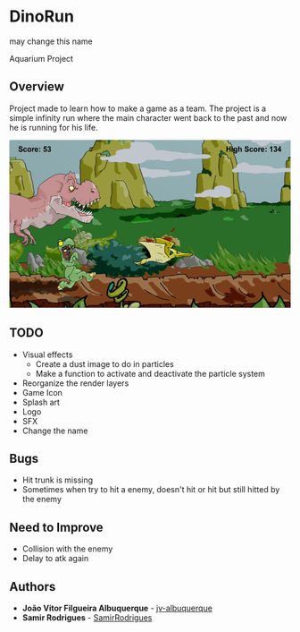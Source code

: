 # DinoRun
may change this name

Aquarium Project

## Overview
Project made to learn how to make a game as a team.
The project is a simple infinity run where the main character went back to the past and now he is running for his life.

<img src="images/GameExample.png" height="300">

## TODO
* Visual effects
	* Create a dust image to do in particles
	* Make a function to activate and deactivate the particle system
* Reorganize the render layers
* Game Icon
* Splash art
* Logo
* SFX
* Change the name

## Bugs
* Hit trunk is missing
* Sometimes when try to hit a enemy, doesn't hit or hit but still hitted by the enemy

## Need to Improve
* Collision with the enemy
* Delay to atk again

## Authors
* **João Vitor Filgueira Albuquerque** - [jv-albuquerque](https://github.com/jv-albuquerque)
* **Samir Rodrigues** - [SamirRodrigues](https://github.com/SamirRodrigues)